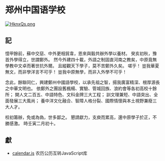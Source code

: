 # 郑州中国语学校
[![HknxQs.png](https://s4.ax1x.com/2022/02/01/HknxQs.png)](https://imgtu.com/i/HknxQs)

## 記

憶甲餘前，蘇中交惡、中外更相貿韋，恩來與毅共辦外學以養材。 癸亥初秋，豫首外學得立，世謂鄭外。 然今外建四十載，外語之制固直河南之教矣，中原竟無學教中文卓而著世抗外爾。 且縱觀天下學子，莫不苦鄭外久矣。 嗟乎！ 豈我華夏無文，而非學洋言不可乎！ 豈我中原無學，而非入外學不可乎！

念此，餘聯同仁，興建鄭州中國語學校，以承先祖之智，揚我廣富精深、根厚源長之中華文明也。 依鄭外之團設舊楓楊、實驗、管城回族、浪約會等各初高校十餘所； 開人文二百五、中語特色、文科金牌三大工程； 訓文理兼短、中語突出、全面發展三大風尚； 養中洋文化融合、智障人格分裂、國際情懷與本土視野兼廢三大人才。

校初籌辦，免或為偽，世多鄙之。 懇請獻力，支庾而累高，還中原學子於正，不勝感激。 時壬寅二月初十。

## 獻

* [calendar.js](https://github.com/jjonline/calendar.js) 农历公历互转JavaScript库